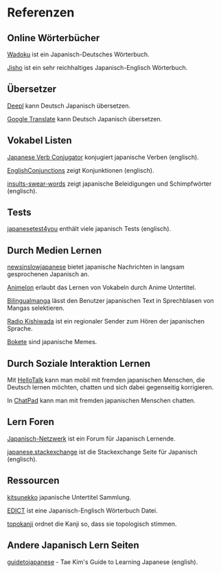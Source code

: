 # Referenzen


## Online Wörterbücher

[Wadoku](https://www.wadoku.de/) ist ein Japanisch-Deutsches Wörterbuch.

[Jisho](https://jisho.org/) ist ein sehr reichhaltiges Japanisch-Englisch Wörterbuch.

## Übersetzer

[Deepl](https://www.deepl.com/de/translator#de/ja/japanisch) kann Deutsch <i class="fa fa-exchange-alt"></i> Japanisch übersetzen.

[Google Translate](https://translate.google.de/?sl=de&tl=ja&op=translate) kann Deutsch <i class="fa fa-exchange-alt"></i> Japanisch übersetzen.

## Vokabel Listen

[Japanese Verb Conjugator](https://www.japaneseverbconjugator.com/JVerbList.asp) konjugiert japanische Verben (englisch).

[EnglishConjunctions](https://abacus.bates.edu/~kofuji/StudyResources/EnglishConjunctions.html) zeigt Konjunktionen (englisch).

[insults-swear-words](https://www.kanpai-japan.com/learn-japanese/insults-swear-words) zeigt japanische Beleidigungen und Schimpfwörter (englisch).

## Tests

[japanesetest4you](https://japanesetest4you.com/) enthält viele japanisch Tests (englisch).

## Durch Medien Lernen

[newsinslowjapanese](https://newsinslowjapanese.com/) bietet japanische Nachrichten in langsam gesprochenen Japanisch an.

[Animelon](https://animelon.com/about) erlaubt das Lernen von Vokabeln durch Anime Untertitel.

[Bilingualmanga](https://bilingualmanga.org/) lässt den Benutzer japanischen Text in Sprechblasen von Mangas selektieren.

[Radio Kishiwada](https://onlineradiobox.com/jp/radiokishiwada/?cs=jp.asiadreamradio) ist ein regionaler Sender zum Hören der japanischen Sprache.

[Bokete](https://bokete.jp/) sind japanische Memes.

## Durch Soziale Interaktion Lernen



Mit [HelloTalk](https://www.hellotalk.com/) kann man mobil mit fremden japanischen Menschen, die Deutsch lernen möchten, chatten und sich dabei gegenseitig korrigieren.

In [ChatPad](http://chatpad.jp/) kann man mit fremden japanischen Menschen chatten.

## Lern Foren

[Japanisch-Netzwerk](https://www.japanisch-netzwerk.de/) ist ein Forum für Japanisch Lernende.

[japanese.stackexchange](https://japanese.stackexchange.com/) ist die Stackexchange Seite für Japanisch (englisch).

## Ressourcen

[kitsunekko](https://www.kitsunekko.net/dirlist.php?dir=subtitles%2Fjapanese%2F) japanische Untertitel Sammlung.

[EDICT](https://www.edrdg.org/jmdict/edict.html) ist eine Japanisch-Englisch Wörterbuch Datei.

[topokanji](https://github.com/scriptin/topokanji) ordnet die Kanji so, dass sie topologisch stimmen.

## Andere Japanisch Lern Seiten

[guidetojapanese](https://guidetojapanese.org/) - Tae Kim's Guide to Learning Japanese (english).
